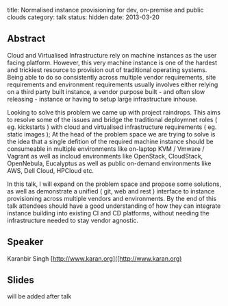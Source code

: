 title: Normalised instance provisioning for dev, on-premise and public clouds
category: talk
status: hidden
date: 2013-03-20

Abstract
---------

Cloud and Virtualised Infrastructure rely on machine instances as the
user facing platform. However, this very machine instance is one of
the hardest and trickiest resource to provision out of traditional
operating systems. Being able to do so consistently across multiple
vendor requirements, site requirements and environment requirements
usually involves either relying on a third party built instance, a
vendor purpose built  - and often slow releasing - instance or having
to setup large infrastructure inhouse.

Looking to solve this problem we came up with project raindrops. This
aims to resolve some of the issues and bridge the traditional
deploymnet roles ( eg. kickstarts ) with cloud and virtualised
infrastructure requirements ( eg. static images ); At the head of the
problem space we are trying to solve is the idea that a single
defition of the required machine instance should be consumeable in
multiple environments like on-laptop KVM / Vmware / Vagrant as well as
incloud environments like OpenStack, CloudStack, OpenNebula,
Eucalyptus as well as public on-demand environments like AWS, Dell
Cloud, HPCloud etc.

In this talk, I will expand on the problem space and propose some
solutions, as well as demonstrate a unified ( git, web and rest )
interface to instance provisioning across multiple vendors and
environments. By the end of this talk attendees should have a good
understanding of how they can integrate instance building into
existing CI and CD platforms, without needing the infrastructure
needed to stay vendor agnostic.

Speaker
-------

Karanbir Singh [http://www.karan.org]([http://www.karan.org)

Slides
------
will be added after talk
